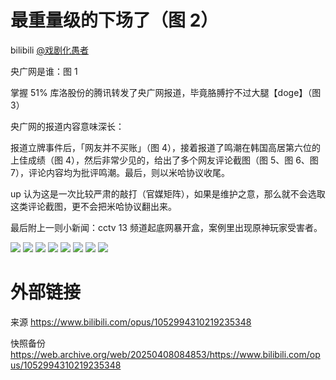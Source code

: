 # 最重量级的下场了（图 2）

bilibili [@戏剧化愚者](https://space.bilibili.com/19976514)

央广网是谁：图 1

掌握 51% 库洛股份的腾讯转发了央广网报道，毕竟胳膊拧不过大腿【doge】（图 3）

央广网的报道内容意味深长：

报道立牌事件后，「网友并不买账」（图 4），接着报道了鸣潮在韩国高居第六位的上佳成绩（图 4），然后非常少见的，给出了多个网友评论截图（图 5、图 6、图 7），评论内容均为批评鸣潮。最后，则以米哈协议收尾。

up 认为这是一次比较严肃的敲打（官媒矩阵），如果是维护之意，那么就不会选取这类评论截图，更不会把米哈协议翻出来。

最后附上一则小新闻：cctv 13 频道起底网暴开盒，案例里出现原神玩家受害者。

![](https://raw.githubusercontent.com/KugouGames/iming-blog/refs/heads/main/evil-of-kurogames/images/1052994310219235348/1.png)
![](https://raw.githubusercontent.com/KugouGames/iming-blog/refs/heads/main/evil-of-kurogames/images/1052994310219235348/2.jpg)
![](https://raw.githubusercontent.com/KugouGames/iming-blog/refs/heads/main/evil-of-kurogames/images/1052994310219235348/3.png)
![](https://raw.githubusercontent.com/KugouGames/iming-blog/refs/heads/main/evil-of-kurogames/images/1052994310219235348/4.png)
![](https://raw.githubusercontent.com/KugouGames/iming-blog/refs/heads/main/evil-of-kurogames/images/1052994310219235348/5.png)
![](https://raw.githubusercontent.com/KugouGames/iming-blog/refs/heads/main/evil-of-kurogames/images/1052994310219235348/6.png)
![](https://raw.githubusercontent.com/KugouGames/iming-blog/refs/heads/main/evil-of-kurogames/images/1052994310219235348/7.png)
![](https://raw.githubusercontent.com/KugouGames/iming-blog/refs/heads/main/evil-of-kurogames/images/1052994310219235348/8.png)

# 外部链接

来源 https://www.bilibili.com/opus/1052994310219235348

快照备份 https://web.archive.org/web/20250408084853/https://www.bilibili.com/opus/1052994310219235348
